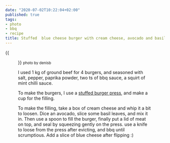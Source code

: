 ```yaml
---
date: "2020-07-02T10:22:04+02:00"
published: true
tags:
- photo
- bbq
- recipe
title: Stuffed  blue cheese burger with cream cheese, avocado and basil
---
```


{{<figure alt="Stuffed  blue cheese burger with cream cheese, avocado and basil" src="/images/2020-07-02-Stuffed-blue-cheese-burger-with-cream-cheese,-avocado-and-basil.jpg" width="1280">}}
<small>photo by denisb</small>

I used 1 kg of ground beef for 4 burgers, and seasoned with salt, pepper, paprika powder, two ts of bbq sauce, a squirt of mint chilli sauce.

To make the burgers, I use a [stuffed burger press](https://www.aliexpress.com/item/4000689186890.html), and make a cup for the filling.

To make the filling, take a box of cream cheese and whip it a bit to loosen. Dice an avocado, slice some basil leaves, and mix it in. Then use a spoon to fill the burger, finally put a lid of meat on top, and seal by squeezing gently on the press. use a knife to loose from the press after evicting, and bbq until scrumptious. Add a slice of blue cheese after flipping :)
